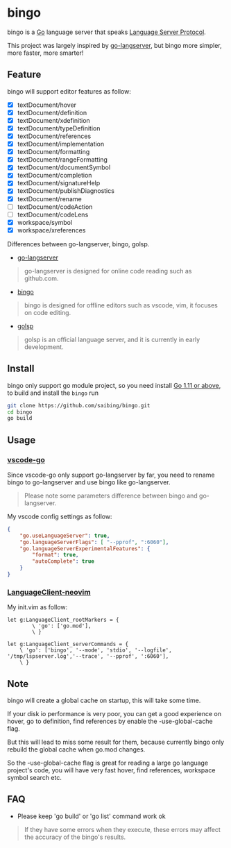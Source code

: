 # bingo

bingo is a [Go](https://golang.org) language server that speaks
[Language Server Protocol](https://github.com/Microsoft/language-server-protocol).

This project was largely inspired by [go-langserver](https://github.com/sourcegraph/go-langserver),
but bingo more simpler, more faster, more smarter!

## Feature
bingo will support editor features as follow:

- [x] textDocument/hover
- [x] textDocument/definition
- [x] textDocument/xdefinition
- [x] textDocument/typeDefinition
- [x] textDocument/references
- [x] textDocument/implementation
- [x] textDocument/formatting
- [x] textDocument/rangeFormatting
- [x] textDocument/documentSymbol
- [x] textDocument/completion
- [x] textDocument/signatureHelp
- [x] textDocument/publishDiagnostics
- [x] textDocument/rename
- [ ] textDocument/codeAction
- [ ] textDocument/codeLens
- [x] workspace/symbol
- [x] workspace/xreferences

Differences between go-langserver, bingo, golsp.

- [go-langserver](https://github.com/sourcegraph/go-langserver)

> go-langserver is designed for online code reading such as github.com.

- [bingo](https://github.com/saibing/bingo)

> bingo is designed for offline editors such as vscode, vim, it focuses on code editing.

- [golsp](https://github.com/golang/tools/blob/master/cmd/golsp/main.go)

> golsp is an official language server,  and it is currently in early development.

## Install

bingo only support go module project, so you need install [Go 1.11 or above](https://golang.google.cn/dl/),
to build and install the `bingo` run

```bash
git clone https://github.com/saibing/bingo.git
cd bingo
go build
```

## Usage

### [vscode-go](https://github.com/Microsoft/vscode-go)

Since vscode-go only support go-langserver by far, you need to rename bingo to go-langserver and use bingo like go-langserver. 

> Please note some parameters difference between bingo and go-langserver.

My vscode config settings as follow:

```json
{
    "go.useLanguageServer": true,
    "go.languageServerFlags": [ "--pprof", ":6060"],
    "go.languageServerExperimentalFeatures": {
        "format": true,
        "autoComplete": true
    }
}
```

### [LanguageClient-neovim](https://github.com/autozimu/LanguageClient-neovim)

My init.vim as follow:

```vim
let g:LanguageClient_rootMarkers = {
        \ 'go': ['go.mod'],
        \ }

let g:LanguageClient_serverCommands = {
    \ 'go': ['bingo', '--mode', 'stdio', '--logfile', '/tmp/lspserver.log','--trace', '--pprof', ':6060'],
    \ }

```

## Note

bingo will create a global cache on startup, this will take some time.

If your disk io performance is very poor, you can get a good experience on hover, go to definition, find references by enable the -use-global-cache flag. 

But this will lead to miss some result for them, because currently bingo only rebuild the global cache when go.mod changes.

So the -use-global-cache flag is great for reading a large go language project's code, you will have very fast hover, find references, workspace symbol search etc.

## FAQ

- Please keep 'go build' or 'go list' command work ok

> If they have some errors when they execute, these errors may affect the accuracy of the bingo's results.
